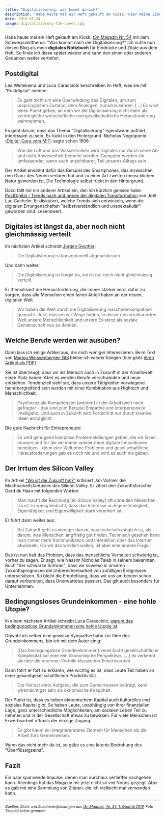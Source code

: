 ```yaml
---
title: "Digitalisierung: was kommt danach?"
description: "Habe heute mal ein Heft gekauft am Kiosk. Hier meine Eindrücke und Zitate daraus, die mir gefallen oder mich zum Nachdenken angeregt haben."
date: 2019-01-24
image: digitalisierung-t3n-cover.jpg
---
```


Habe heute mal ein Heft gekauft am Kiosk: [t3n Magazin Nr. 54](https://t3n.de/ausgabe/t3n-nr-54-was-kommt-nach-der-digitalisierung/) mit dem Schwerpunktthema: "Was kommt nach der Digitalisierung?" Ich nutze nun diesen Blog als mein **digitales Notizbuch** für Eindrücke und Zitate aus dem Heft. So finde ich diese später wieder und kann den einen oder anderen Gedanken weiter vertiefen.

## Postdigital

Lea Weitekamp und Luca Caracciolo beschreiben im Heft, was sie mit "Postdigital" meinen:

> Es geht nicht um eine Überwindung des Digitalen, um zum ursprünglichen Zustand, dem Analogen, zurückzukehren. [...] Es wird einen Punkt geben, an dem wir die Digitalisierung nicht mehr als vordringliche wirtschaftliche und gesellschaftliche Herausforderung wahrnehmen.

Es geht darum, dass das Thema "Digitalisierung" irgendwann aufhört, interessant zu sein. Es rückt in den Hintergrund. Nicholas Negroponte ([Digital-Guru vom MIT](https://en.wikipedia.org/wiki/Nicholas_Negroponte)) sagte schon 1998:

> Wie die Luft und das Wassertrinken wird Digitales nur durch seine Ab- und nicht Anwesenheit bemerkt werden. Computer werden ein umfassender, wenn auch unsichtbarer, Teil unseres Alltags sein.

Der Artikel erwähnt dafür das Beispiel des Smartphones, das inzwischen den Glanz des Neuen verloren hat und zu einer Art zweiten menschlichen Natur geworden ist. Die Technologie selbst rückt in den Hintergrund.

Dazu fällt mir ein anderer Artikel ein, den ich kürzlich gelesen habe: [PostDigital - Trends nach und neben der digitalen Transformation](https://www.wissensfabrik.ch/postdigital/) von Joël Luc Cachelin. Er diskutiert, welche Trends sich entwickeln, wenn die digitalen Errungenschaften "selbstverständlich und unspektakulär" geworden sind. Lesenswert.

## Digitales ist längst da, aber noch nicht gleichmässig verteilt

Im nächsten Artikel schreibt [Jürgen Geuther](https://tante.cc/2018/12/04/die-maschinenkompatible-gesellschaft/):

> Die Digitalisierung ist konzeptionell abgeschlossen.

Und dann weiter:

> Die Digitalisierung ist längst da, sie ist nur noch nicht gleichmässig verteilt.

Er thematisiert die Herausforderung, die immer stärker wird, dafür zu sorgen, dass alle Menschen einen fairen Anteil haben an der neuen, digitalen Welt.

> Wir haben die Welt durch die Digitalisierung maschinenkompatibel gemacht. Jetzt müssen wir Wege finden, in dieser neu strukturierten Welt unsere Menschlichkeit und unsere Existenz als soziale Gemeinschaft neu zu denken.

## Welche Berufe werden wir ausüben?

Dann lass ich einige Artikel aus, die mich weniger Interessieren. Beim Text von [Marion Weissenberger-Eibl](http://weissenberger-eibl.de/) bleibe ich wieder hängen (hier gibts [ihren Artikel als PDF](http://weissenberger-eibl.de/Presse/t3n%2054_Was%20kommt%20nach%20der%20Digitalisierung_Weissenberger-Eibl.pdf)).

Sie ist überzeugt, dass wir als Mensch auch in Zukunft in der Arbeitswelt einen Platz haben. Aber es werden Berufe verschwinden und neue entstehen. Tendenziell sieht sie, dass unsere Tätigkeiten vorwiegend fachübergreifend sein werden mit einer Kombination aus Hightech und Menschlichkeit.

> Psychosoziale Kompetenzen [werden] in der Arbeitswelt noch gefragter - das sind zum Beispiel Empathie und interpersonelle Intelligenz. Und auch in Zukunft wird Fortschritt nur durch kreative Ideen ermöglicht.

Die gute Nachricht für Entrepreneure:

> Es wird genügend komplexe Problemstellungen geben, die wir lösen müssen und für die wir immer wieder neue digitale Innovationen benötigen - denn eine Welt ohne Probleme und gesellschaftliche Herausforderungen gab es noch nie und wird es auch nie geben.

## Der Irrtum des Silicon Valley

Im Artikel ["Wo ist die Zukunft hin?"](https://t3n.de/magazin/zukunft-mehr-das-mal-war-247031/) kritisiert Jan Vollmer die Machbarkeitsfantasien des Silicon Valley. Er zitiert den Zukunftsforscher Gerd de Haan mit folgenden Worten:

> Man macht die Rechnung [im Silicon Valley] oft ohne den Menschen. Da ist zu wenig bedacht, dass das Interesse an Eigenständigkeit, Eigentätigkeit und Eigenwilligkeit stark verankert ist.

Er führt dann weiter aus:

> Bei Zukunft geht es weniger darum, was technisch möglich ist, als darum, was Menschen langfristig gut finden. Technisch gesehen kann man immer mehr Kommunikation und Interaktion über das Internet abwickeln. Ob wir das wirklich wollen, ist aber eine andere Frage.

Das ist nun halt das Problem, dass das menschliche Verhalten schwierig ist, vorher zu sagen. Er sagt, wie Nassim Nicholas Taleb in seinem bekannten Buch "der schwarze Schwan", dass wir sowieso in unseren Zukunftsprognosen die Unberechenbarkeit von zufälligen Ereignissen unterschätzen. So bleibt die Empfehlung, dass wir uns am besten schon darauf vorbereiten, dass Unerwartetes passiert. Das gilt auch besonders für Unternehmen.

## Bedingungsloses Grundeinkommen - eine hohle Utopie?

In einem nächsten Artikel schreibt Luca Caracciolo, [warum das bedingungslose Grundeinkommen eine hohle Utopie ist](https://t3n.de/magazin/bedingungslose-grundeinkommen-hohle-utopie-247036/).

Obwohl ich selber eine gewisse Sympathie habe zur Idee des Grundeinkommens, bin ich mit dem Autor einig: 

> [Das bedingungslose Grundeinkommen] vereinfacht gesellschaftliche Komplexität auf eine rein ökonomische Perspektive. [...] es verkennt als Idee die enormen Vorteile klassischer Erwerbsarbeit.

Dann fährt er fort zu erklären, wie wichtig es ist, dass Leute Teil haben an einer gesamtgesellschaftlichen Produktivität:

> Der Verlust einer Aufgabe, die zum Gemeinwesen beiträgt, kann wirkmächtiger sein als öknomische Knappheit.

Der Punkt ist, dass es neben öknomischem Kapital auch kulturelles und soziales Kapital gibt. So haben Leute, unabhängig von ihrer finanziellen Lage, ganz unterschiedliche Möglichkeiten, am sozialen Leben Teil zu nehmen und in der Gesellschaft etwas zu bewirken. Für viele Menschen ist Erwerbsarbeit oftmals der einzige Zugang. 

> Es gibt kaum ein integrierenderes Element für Menschen als die Arbeit fürs Gemeinwesen.

Wenn das nicht mehr da ist, so gäbe es eine latente Bedrohung des "Überflüssigseins".

## Fazit

Ein paar spannende Impulse, denen man durchaus vertiefter nachgehen kann. Allerdings hat das Magazin mir jetzt nicht so viel Neues gezeigt. Aber es gab mir eine Sammlung von Zitaten, die ich vielleicht mal verwenden kann. 


---

<small><em>Quellen: 
Zitate und Zusammenfassungen aus [t3n Magazin, Nr. 54, 1. Quartal 2019](https://t3n.de/ausgabe/t3n-nr-54-was-kommt-nach-der-digitalisierung/),
Foto Titelbild selbst gemacht</em></small>
